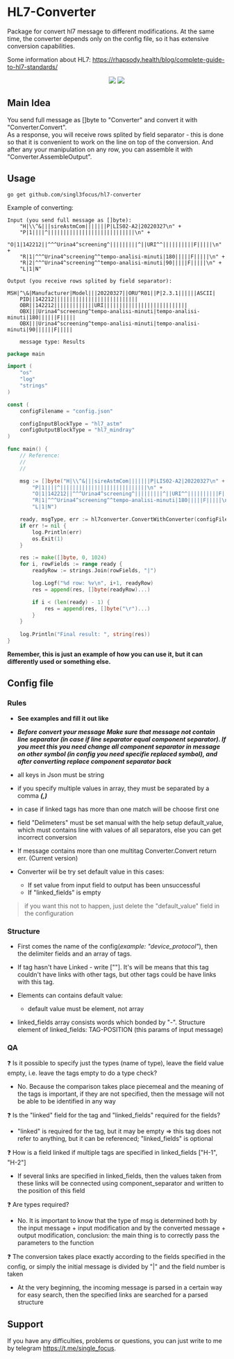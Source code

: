 # HL7-Converter 

Package for convert hl7 message to different modifications. At the same time, the converter depends only on the config file, so it has extensive conversion capabilities.

Some information about HL7: https://rhapsody.health/blog/complete-guide-to-hl7-standards/


<p> <center>
<img src="https://img.shields.io/badge/made_by-singl3focus-blue"> <img src="https://img.shields.io/badge/PRs-welcome-brightgreen.svg?style=flat">
</center> </p>

## Main Idea 
You send full message as []byte to "Converter" and convert it with "Converter.Convert".  
As a response, you will receive rows splited by field separator - this is done so that it is convenient to work on the line on top of the conversion. And after any your manipulation on any row, you can assemble it with "Converter.AssembleOutput".

## Usage
```go get github.com/singl3focus/hl7-converter```  

Example of converting:
```
Input (you send full message as []byte):
	"H|\\^&|||sireAstmCom|||||||P|LIS02-A2|20220327\n" +
	"P|1||||^||||||||||||||||||||||||||||\n" +
	"O|1|142212||^^^Urina4^screening^|||||||||^||URI^^||||||||||F|||||\n" +
	"R|1|^^^Urina4^screening^^tempo-analisi-minuti|180|||||F|||||\n" +
	"R|2|^^^Urina4^screening^^tempo-analisi-minuti|90|||||F|||||\n" +
	"L|1|N"

Output (you receive rows splited by field separator):
 	MSH|^\&|Manufacturer|Model|||20220327||ORU^R01||P|2.3.1||||||ASCII|
	PID||142212|||||||||||||||||||||||||||
    OBR||142212|||||||||||||URI|||||||||||||||||||||||||||
    OBX|||Urina4^screening^tempo-analisi-minuti|tempo-analisi-minuti|180||||||F|||||
    OBX|||Urina4^screening^tempo-analisi-minuti|tempo-analisi-minuti|90||||||F|||||
    
	message type: Results
```

```go
package main

import (
	"os"
	"log"
	"strings"
)

const (
	configFilename = "config.json"

	configInputBlockType = "hl7_astm"
	configOutputBlockType = "hl7_mindray"
)

func main() {
	// Reference:
	// 
	//

	msg := []byte("H|\\^&|||sireAstmCom|||||||P|LIS02-A2|20220327\n" +
		"P|1||||^||||||||||||||||||||||||||||\n" +
		"O|1|142212||^^^Urina4^screening^|||||||||^||URI^^||||||||||F|||||\n" +
		"R|1|^^^Urina4^screening^^tempo-analisi-minuti|180|||||F|||||\n" +
		"L|1|N") 

	ready, msgType, err := hl7converter.ConvertWithConverter(configFilename, configInputBlockType, configOutputBlockType, inputMsgHBL)
	if err != nil {
		log.Println(err)
		os.Exit(1)
	}

	res := make([]byte, 0, 1024)
	for i, rowFields := range ready {
		readyRow := strings.Join(rowFields, "|")

		log.Logf("%d row: %v\n", i+1, readyRow)
		res = append(res, []byte(readyRow)...)

		if i < (len(ready) - 1) {
			res = append(res, []byte("\r")...)
		}
	}
	
	log.Println("Final result: ", string(res))
}
```
**Remember, this is just an example of how you can use it, but it can differently used or something else.**


## Config file 
### Rules
- **See examples and fill it out like**

- ***Before convert your message Make sure that message not contain line separator (in case if line separator equal component separator). If you meet this you need change all component separator in message on other symbol (in config you need specifie replaced symbol), and after converting replace component separator back***

- all keys in Json must be string
- if you specify multiple values in array, they must be separated by a comma ***(,)***
- in case if linked tags has more than one match will be choose first one 
- field "Delimeters" must be set manual with the help setup default_value, which must contains line with values of all separators, else you can get incorrect conversion

- If message contains more than one multitag Converter.Convert return err. (Current version)

- Converter wiil be try set default value in this cases:
	- If set value from input field to output has been unsuccessful 
	- If "linked_fields" is empty 

> if you want this not to happen, just delete the "default_value" field in the configuration


### Structure
- First comes the name of the config(*example: "device_protocol"*), then the delimiter fields and an array of tags.

- If tag hasn't have Linked - write [""]. It's will be means that this tag couldn't have links with other tags, but other tags could be have links with this tag.

- Elements can contains default value:
    - default value must be element, not array 

- linked_fields array consists words which bonded by "-". Structure element of linked_fields: TAG-POSITION (this params of input message)

### QA
❓ Is it possible to specify just the types (name of type), leave the field value empty, i.e. leave the tags empty to do a type check?
- No. Because the comparison takes place piecemeal and the meaning of the tags is important, if they are not specified, then the message will not be able to be identified in any way

❓ Is the "linked" field for the tag and "linked_fields" required for the fields?
- "linked" is required for the tag, but it may be empty => this tag does not refer to anything, but it can be referenced; "linked_fields" is optional

❓ How is a field linked if multiple tags are specified in linked_fields ["H-1", "H-2"]
- If several links are specified in linked_fields, then the values taken from these links will be connected using component_separator and written to the position of this field

❓ Are types required?
- No. It is important to know that the type of msg is determined both by the input message + input modification and by the converted message + output modification, conclusion: the main thing is to correctly pass the parameters to the function

❓ The conversion takes place exactly according to the fields specified in the config, or simply the initial message is divided by "|" and the field number is taken
- At the very beginning, the incoming message is parsed in a certain way for easy search, then the specified links are searched for a parsed structure

## Support
If you have any difficulties, problems or questions, you can just write to me by telegram <https://t.me/single_focus>.
